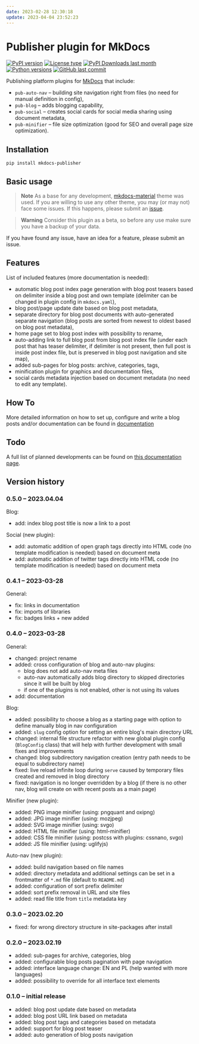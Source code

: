 ```yaml
---
date: 2023-02-28 12:30:18
update: 2023-04-04 23:52:23
---
```

# Publisher plugin for MkDocs

[![PyPI version](https://img.shields.io/pypi/v/mkdocs-publisher?logo=pypi&style=plastic)](https://pypi.org/project/mkdocs-publisher/)
[![License type](https://img.shields.io/pypi/l/mkdocs-publisher?logo=pypi&style=plastic)](https://opensource.org/license/mit/)
[![PyPI Downloads last month](https://img.shields.io/pypi/dm/mkdocs-publisher?logo=pypi&style=plastic)](https://pypistats.org/search/mkdocs-publisher)
[![Python versions](https://img.shields.io/pypi/pyversions/mkdocs-publisher?logo=python&style=plastic)](https://www.python.org)
[![GitHub last commit](https://img.shields.io/github/last-commit/mkusz/mkdocs-publisher?logo=github&style=plastic)](https://github.com/mkusz/mkdocs-publisher/commits/main)

Publishing platform plugins for [MkDocs](https://www.mkdocs.org/) that include:

- `pub-auto-nav` – building site navigation right from files (no need for manual definition in config),
- `pub-blog` – adds blogging capability,
- `pub-social` – creates social cards for social media sharing using document metadata,
- `pub-minifier` – file size optimization (good for SEO and overall page size optimization).

## Installation

```commandline
pip install mkdocs-publisher
```

## Basic usage

> **Note**
> As a base for any development, [mkdocs-material](https://squidfunk.github.io/mkdocs-material/) theme was used. If you are willing to use any other theme, you may (or may not) face some issues. If this happens, please submit an [issue](https://github.com/mkusz/mkdocs-publisher/issues).

> **Warning**
> Consider this plugin as a beta, so before any use make sure you have a backup of your data.

If you have found any issue, have an idea for a feature, please submit an issue.

## Features

List of included features (more documentation is needed):

- automatic blog post index page generation with blog post teasers based on delimiter inside a blog post and own template (delimiter can be changed in plugin config in `mkdocs.yaml`),
- blog post/page update date based on blog post metadata,
- separate directory for blog post documents with auto-generated separate navigation (blog posts are sorted from newest to oldest based on blog post metadata),
- home page set to blog post index with possibility to rename,
- auto-adding link to full blog post from blog post index file (under each post that has teaser delimiter, if delimiter is not present, then full post is inside post index file, but is preserved in blog post navigation and site map),
- added sub-pages for blog posts: archive, categories, tags,
- minification plugin for graphics and documentation files,
- social cards metadata injection based on document metadata (no need to edit any template).

## How To

More detailed information on how to set up, configure and write a blog posts and/or documentation can be found in [documentation](https://mkusz.github.io/mkdocs-publisher/)

## Todo

A full list of planned developments can be found on [this documentation page](https://mkusz.github.io/mkdocs-publisher/dev/backlog/).

## Version history

### 0.5.0 – 2023.04.04

Blog:

- add: index blog post title is now a link to a post

Social (new plugin):

- add: automatic addition of open graph tags directly into HTML code (no template modification is needed) based on document meta
- add: automatic addition of twitter tags directly into HTML code (no template modification is needed) based on document meta

### 0.4.1 – 2023-03-28

General:

- fix: links in documentation
- fix: imports of libraries
- fix: badges links + new added

### 0.4.0 – 2023-03-28

General:

- changed: project rename
- added: cross configuration of blog and auto-nav plugins:
  - blog does not add auto-nav meta files
  - auto-nav automatically adds blog directory to skipped directories since it will be built by blog
  - if one of the plugins is not enabled, other is not using its values
- add: documentation

Blog:

- added: possibility to choose a blog as a starting page with option to define manually blog in nav configuration
- added: `slug` config option for setting an entire blog's main directory URL
- changed: internal file structure refactor with new global plugin config (`BlogConfig` class) that will help with further development with small fixes and improvements
- changed: blog subdirectory navigation creation (entry path needs to be equal to subdirectory name)
- fixed: live reload infinite loop during `serve` caused by temporary files created and removed in blog directory
- fixed: navigation is no longer overridden by a blog (if there is no other nav, blog will create on with recent posts as a main page)

Minifier (new plugin):

- added: PNG image minifier (using: pngquant and oxipng)
- added: JPG image minifier (using: mozjpeg)
- added: SVG image minifier (using: svgo)
- added: HTML file minifier (using: html-minifier)
- added: CSS file minifier (using: postcss with plugins: cssnano, svgo)
- added: JS file minifier (using: uglifyjs)

Auto-nav (new plugin):

- added: build navigation based on file names
- added: directory metadata and additional settings can be set in a frontmatter of `*.md` file (default to `README.md`)
- added: configuration of sort prefix delimiter
- added: sort prefix removal in URL and site files
- added: read file title from `title` metadata key

### 0.3.0 – 2023.02.20

- fixed: for wrong directory structure in site-packages after install

### 0.2.0 – 2023.02.19

- added: sub-pages for archive, categories, blog
- added: configurable blog posts pagination with page navigation
- added: interface language change: EN and PL (help wanted with more languages)
- added: possibility to override for all interface text elements

### 0.1.0 – initial release

- added: blog post update date based on metadata
- added: blog post URL link based on metadata
- added: blog post tags and categories based on metadata
- added: support for blog post teaser
- added: auto generation of blog posts navigation
